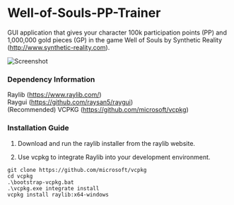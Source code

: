 # Well-of-Souls-PP-Trainer
GUI application that gives your character 100k participation points (PP) and 1,000,000 gold pieces (GP) in the game Well of Souls by Synthetic Reality (http://www.synthetic-reality.com). 

![Screenshot](https://raw.githubusercontent.com/ismaelvazquez182/Well-of-Souls-PP-Trainer/refs/heads/main/screenshot.png)

### Dependency Information
Raylib (https://www.raylib.com/)
\
Raygui (https://github.com/raysan5/raygui)
\
(Recommended) VCPKG (https://github.com/microsoft/vcpkg)

### Installation Guide
1. Download and run the raylib installer from the raylib website.

2. Use vcpkg to integrate Raylib into your development environment.
```
git clone https://github.com/microsoft/vcpkg 
cd vcpkg 
.\bootstrap-vcpkg.bat 
.\vcpkg.exe integrate install
vcpkg install raylib:x64-windows
```

